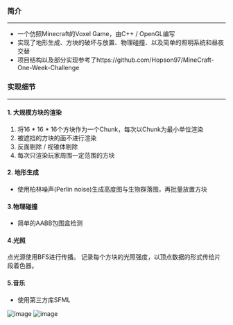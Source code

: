 ### 简介
***
- 一个仿照Minecraft的Voxel Game，由C++ / OpenGL编写
- 实现了地形生成、方块的破坏与放置、物理碰撞、以及简单的照明系统和昼夜交替
- 项目结构以及部分实现参考了https://github.com/Hopson97/MineCraft-One-Week-Challenge


### 实现细节
***
#### 1. 大规模方块的渲染
1.  将16 * 16 * 16个方块作为一个Chunk，每次以Chunk为最小单位渲染
2. 被遮挡的方块的面不进行渲染
3. 反面剔除 / 视锥体剔除
4. 每次只渲染玩家周围一定范围的方块

#### 2. 地形生成
-  使用柏林噪声(Perlin noise)生成高度图与生物群落图，再批量放置方块

#### 3.物理碰撞
- 简单的AABB包围盒检测

#### 4.光照
点光源使用BFS进行传播。
记录每个方块的光照强度，以顶点数据的形式传给片段着色器。

#### 5.音乐
- 使用第三方库SFML

![image](https://user-images.githubusercontent.com/32906436/110504614-4de5f580-8138-11eb-9575-75b4535bbb0f.png)
![image](https://user-images.githubusercontent.com/32906436/110504644-56d6c700-8138-11eb-9f7c-7fbd01357de9.png)
